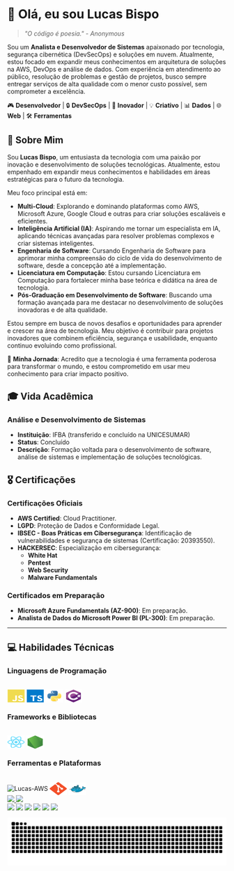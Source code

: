 # 👋 Olá, eu sou Lucas Bispo

> *"O código é poesia." - Anonymous*

Sou um **Analista e Desenvolvedor de Sistemas** apaixonado por tecnologia, segurança cibernética (DevSecOps) e soluções em nuvem. Atualmente, estou focado em expandir meus conhecimentos em arquitetura de soluções na AWS, DevOps e análise de dados. Com experiência em atendimento ao público, resolução de problemas e gestão de projetos, busco sempre entregar serviços de alta qualidade com o menor custo possível, sem comprometer a excelência.

🎮 **Desenvolvedor** | 🔒 **DevSecOps** | 🚀 **Inovador** | 💡 **Criativo** | 📊 **Dados** | 🌐 **Web** | 🛠️ **Ferramentas**

## 🌟 Sobre Mim

Sou **Lucas Bispo**, um entusiasta da tecnologia com uma paixão por inovação e desenvolvimento de soluções tecnológicas. Atualmente, estou empenhado em expandir meus conhecimentos e habilidades em áreas estratégicas para o futuro da tecnologia.

Meu foco principal está em:
- **Multi-Cloud**: Explorando e dominando plataformas como AWS, Microsoft Azure, Google Cloud e outras para criar soluções escaláveis e eficientes.
- **Inteligência Artificial (IA)**: Aspirando me tornar um especialista em IA, aplicando técnicas avançadas para resolver problemas complexos e criar sistemas inteligentes.
- **Engenharia de Software**: Cursando Engenharia de Software para aprimorar minha compreensão do ciclo de vida do desenvolvimento de software, desde a concepção até a implementação.
- **Licenciatura em Computação**: Estou cursando Licenciatura em Computação para fortalecer minha base teórica e didática na área de tecnologia.
- **Pós-Graduação em Desenvolvimento de Software**: Buscando uma formação avançada para me destacar no desenvolvimento de soluções inovadoras e de alta qualidade.

Estou sempre em busca de novos desafios e oportunidades para aprender e crescer na área de tecnologia. Meu objetivo é contribuir para projetos inovadores que combinem eficiência, segurança e usabilidade, enquanto continuo evoluindo como profissional.

🌟 **Minha Jornada**: Acredito que a tecnologia é uma ferramenta poderosa para transformar o mundo, e estou comprometido em usar meu conhecimento para criar impacto positivo.
## 🎓 Vida Acadêmica

### **Análise e Desenvolvimento de Sistemas**
- **Instituição**: IFBA (transferido e concluído na UNICESUMAR)
- **Status**: Concluído
- **Descrição**: Formação voltada para o desenvolvimento de software, análise de sistemas e implementação de soluções tecnológicas.

## 🎖️ Certificações

### **Certificações Oficiais**
- **AWS Certified**: Cloud Practitioner.
- **LGPD**: Proteção de Dados e Conformidade Legal.
- **IBSEC - Boas Práticas em Cibersegurança**: Identificação de vulnerabilidades e segurança de sistemas (Certificação: 20393550).
- **HACKERSEC**: Especialização em cibersegurança:
  - **White Hat**
  - **Pentest**
  - **Web Security**
  - **Malware Fundamentals**

### **Certificados em Preparação**
- **Microsoft Azure Fundamentals (AZ-900)**: Em preparação.
- **Analista de Dados do Microsoft Power BI (PL-300)**: Em preparação.

---

## 💻 Habilidades Técnicas

### **Linguagens de Programação**
<div style="display: inline_block"><br>
  <img align="center" alt="Lucas-Js" height="30" width="40" src="https://raw.githubusercontent.com/devicons/devicon/master/icons/javascript/javascript-plain.svg">
  <img align="center" alt="Lucas-Ts" height="30" width="40" src="https://raw.githubusercontent.com/devicons/devicon/master/icons/typescript/typescript-plain.svg">
  <img align="center" alt="Lucas-Python" height="30" width="40" src="https://raw.githubusercontent.com/devicons/devicon/master/icons/python/python-original.svg">
  <img align="center" alt="Lucas-Csharp" height="30" width="40" src="https://raw.githubusercontent.com/devicons/devicon/master/icons/csharp/csharp-original.svg">
</div>

### **Frameworks e Bibliotecas**
<div style="display: inline_block"><br>
  <img align="center" alt="Lucas-React" height="30" width="40" src="https://raw.githubusercontent.com/devicons/devicon/master/icons/react/react-original.svg">
  <img align="center" alt="Lucas-Node" height="30" width="40" src="https://raw.githubusercontent.com/devicons/devicon/master/icons/nodejs/nodejs-original.svg">
</div>

### **Ferramentas e Plataformas**
<div style="display: inline_block"><br>
  <img align="center" alt="Lucas-AWS" height="30" width="40" src="![image](https://github.com/user-attachments/assets/1fa08492-fba0-4f86-8a35-1c23f38be0a2)
">
  <img align="center" alt="Lucas-Git" height="30" width="40" src="https://raw.githubusercontent.com/devicons/devicon/master/icons/git/git-original.svg">
  <img align="center" alt="Lucas-Docker" height="30" width="40" src="https://raw.githubusercontent.com/devicons/devicon/master/icons/docker/docker-original.svg">
</div>

<div>
  <a href="https://github.com/Lucas-Bispo">
    <img height="180em" src="https://github-readme-stats.vercel.app/api?username=Lucas-Bispo&show_icons=true&theme=dark&include_all_commits=true&count_private=true"/>
    <img height="180em" src="https://github-readme-stats.vercel.app/api/top-langs/?username=Lucas-Bispo&layout=compact&langs_count=7&theme=dark"/>
  </a>
</div>
<div> 
    <a href="https://www.facebook.com/profile.php?id=100052386890270" target="_blank"><img src="https://img.shields.io/badge/Facebook-1877F2?style=for-the-badge&logo=facebook&logoColor=white" target="_blank"></a>
    <a href="https://www.youtube.com/channel/UCdxYssbutqSZOjr7BsWi9Aw" target="_blank"><img src="https://img.shields.io/badge/YouTube-FF0000?style=for-the-badge&logo=youtube&logoColor=white" target="_blank"></a>
    <a href="https://instagram.com/lucas_bispo_dev" target="_blank"><img src="https://img.shields.io/badge/-Instagram-%23E4405F?style=for-the-badge&logo=instagram&logoColor=white" target="_blank"></a>
    <a href = "mailto:lucas.oliveira@uservoice.com.br"><img src="https://img.shields.io/badge/-Gmail-%23333?style=for-the-badge&logo=gmail&logoColor=white" target="_blank"></a>
    <a href="https://www.linkedin.com/in/lucas-bispo-8b95a71b1/" target="_blank"><img src="https://img.shields.io/badge/-LinkedIn-%230077B5?style=for-the-badge&logo=linkedin&logoColor=white" target="_blank"></a> 
    <a href="https://gitlab.com/lukaobispo" target="_blank"><img src="https://img.shields.io/badge/GitLab-330F63?style=for-the-badge&logo=gitlab&logoColor=white" target="_blank"></a> 
    
  ![Snake animation](https://github.com/Lucas-Bispo/Lucas-Bispo/blob/output/github-contribution-grid-snake.svg)
</div>
